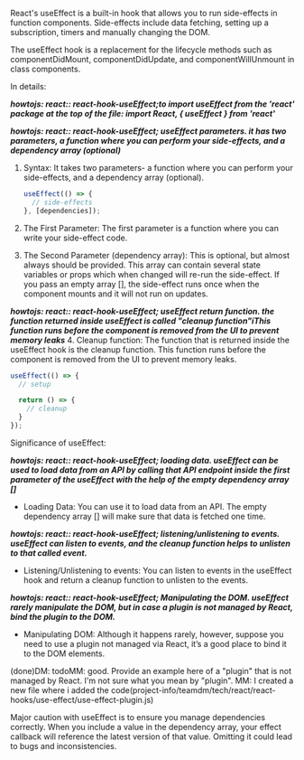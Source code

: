 <!-- src: https://react.dev/reference/react/useEffect and Sider AI -->

React's useEffect is a built-in hook that allows you to run side-effects in function components. Side-effects include data fetching, setting up a subscription, timers and manually changing the DOM.

The useEffect hook is a replacement for the lifecycle methods such as componentDidMount, componentDidUpdate, and componentWillUnmount in class components. 

In details:

***howtojs: react:: react-hook-useEffect;to import useEffect from the 'react' package at the top of the file: import React, { useEffect } from 'react'***

***howtojs: react:: react-hook-useEffect; useEffect parameters. it has two parameters, a function where you can perform your side-effects, and a dependency array (optional)***
1. Syntax: It takes two parameters- a function where you can perform your side-effects, and a dependency array (optional).
   
   ```js
   useEffect(() => {
     // side-effects
   }, [dependencies]);
   ```

2. The First Parameter: The first parameter is a function where you can write your side-effect code.

3. The Second Parameter (dependency array): This is optional, but almost always should be provided. This array can contain several state variables or props which when changed will re-run the side-effect. If you pass an empty array [], the side-effect runs once when the component mounts and it will not run on updates.

***howtojs: react:: react-hook-useEffect; useEffect return function. the function returned inside useEffect is called "cleanup function"iThis function runs before the component is removed from the UI to prevent memory leaks***
4. Cleanup function: The function that is returned inside the useEffect hook is the cleanup function. This function runs before the component is removed from the UI to prevent memory leaks.

   ```js
   useEffect(() => {
     // setup

     return () => {
       // cleanup
     }
   });
   ```

Significance of useEffect:

***howtojs: react:: react-hook-useEffect; loading data. useEffect can be used to load data from an API by calling that API endpoint inside the first parameter of the useEffect with the help of the empty dependency array []***
- Loading Data: You can use it to load data from an API. The empty dependency array [] will make sure that data is fetched one time.

***howtojs: react:: react-hook-useEffect; listening/unlistening to events. useEffect can listen to events, and the cleanup function helps to unlisten to that called event.***
- Listening/Unlistening to events: You can listen to events in the useEffect hook and return a cleanup function to unlisten to the events.


***howtojs: react:: react-hook-useEffect; Manipulating the DOM. useEffect rarely manipulate the DOM, but in case a plugin is not managed by React, bind the plugin to the DOM.***

- Manipulating DOM: Although it happens rarely, however, suppose you need to use a plugin not managed via React, it’s a good place to bind it to the DOM elements.

(done)DM: todoMM: good. Provide an example here of a "plugin" that is not managed by React. I'm not sure what you mean by "plugin". MM: I created a new file where i added the code(project-info/teamdm/tech/react/react-hooks/use-effect/use-effect-plugin.js)


Major caution with useEffect is to ensure you manage dependencies correctly. When you include a value in the dependency array, your effect callback will reference the latest version of that value. Omitting it could lead to bugs and inconsistencies.